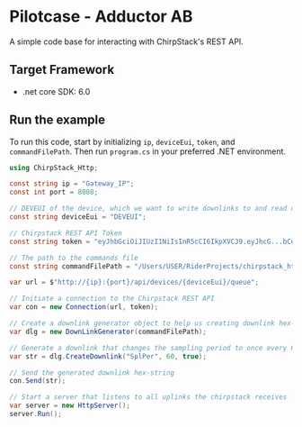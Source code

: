 # Pilotcase - Adductor AB

A simple code base for interacting with ChirpStack's REST API. 
## Target Framework
- .net core SDK: 6.0

## Run the example
To run this code, start by initializing `ip`, `deviceEui`, `token`, and `commandFilePath`. Then run `program.cs` in your preferred .NET environment.  

```c#
using ChirpStack_Http;

const string ip = "Gateway_IP";
const int port = 8080;

// DEVEUI of the device, which we want to write downlinks to and read uplinks from
const string deviceEui = "DEVEUI"; 

// Chirpstack REST API Token
const string token = "eyJhbGciOiJIUzI1NiIsInR5cCI6IkpXVCJ9.eyJhcG...bCeqBrh7g";

// The path to the commands file
const string commandFilePath = "/Users/USER/RiderProjects/chirpstack_http/chirpstack_http/commands.txt";

var url = $"http://{ip}:{port}/api/devices/{deviceEui}/queue";

// Initiate a connection to the Chirpstack REST API
var con = new Connection(url, token);

// Create a downlink generator object to help us creating downlink hex-strings
var dlg = new DownLinkGenerator(commandFilePath);

// Generate a downlink that changes the sampling period to once every 60 seconds, and reboot
var str = dlg.CreateDownlink("SplPer", 60, true);

// Send the generated downlink hex-string
con.Send(str);

// Start a server that listens to all uplinks the chirpstack receives
var server = new HttpServer();
server.Run();
```